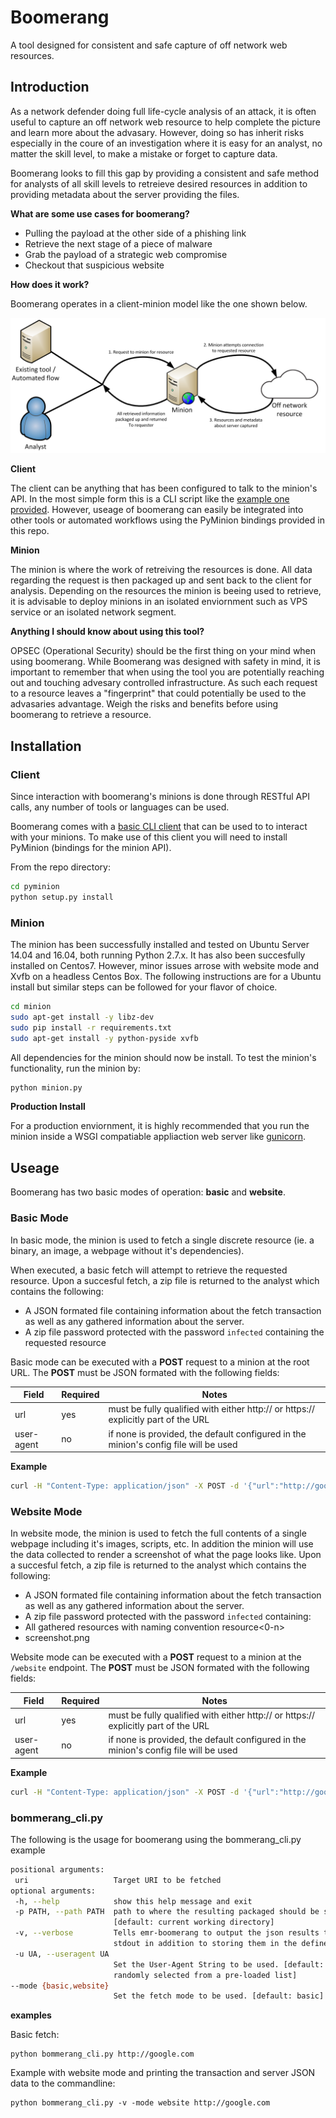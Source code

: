 # Boomerang
A tool designed for consistent and safe capture of off network web resources. 


## Introduction
As a network defender doing full life-cycle analysis of an attack, it is often useful to capture an off network web resource to help complete the picture and learn more about the advasary.  However, doing so has inherit risks especially in the coure of an investigation where it is easy for an analyst, no matter the skill level, to make a mistake or forget to capture data.

Boomerang looks to fill this gap by providing a consistent and safe method for analysts of all skill levels to retreieve desired resources in addition to providing metadata about the server providing the files. 

__What are some use cases for boomerang?__

* Pulling the payload at the other side of a phishing link
* Retrieve the next stage of a piece of malware 
* Grab the payload of a strategic web compromise 
* Checkout that suspicious website
 
__How does it work?__

Boomerang operates in a client-minion model like the one shown below. 

![alt text](https://github.com/EmersonElectricCo/boomerang/raw/master/flow.png "Boomerang Flow")



__Client__

The client can be anything that has been configured to talk to the minion's API. In the most simple form this is a CLI script like the [example one provided](https://github.com/compsecmonkey/boomerang/blob/master/examples/cli_use_case.py). However, useage of boomerang can easily be integrated into other tools or automated workflows using the PyMinion bindings provided in this repo.


__Minion__

The minion is where the work of retreiving the resources is done. All data regarding the request is then packaged up and sent back to the client for analysis. Depending on the resources the minion is beeing used to retrieve, it is advisable to deploy minions in an isolated enviornment such as VPS service or an isolated network segment. 


__Anything I should know about using this tool?__

OPSEC (Operational Security) should be the first thing on your mind when using boomerang. While Boomerang was designed with safety in mind, it is important to remember that when using the tool you are potentially reaching out and touching advesary controlled infrastructure. As such each request to a resource leaves a "fingerprint" that could potentially be used to the advasaries advantage. Weigh the risks and benefits before using boomerang to retrieve a resource. 
 
## Installation

### Client
Since interaction with boomerang's minions is done through RESTful API calls, any number of tools or languages can be used. 

Boomerang comes with a [basic CLI client](https://github.com/compsecmonkey/boomerang/blob/master/examples/cli_use_case.py) that can be used to to interact with your minions. To make use of this client you will need to install PyMinion (bindings for the minion API). 

From the repo directory:

```bash
cd pyminion
python setup.py install
```



### Minion
The minion has been successfully installed and tested on Ubuntu Server 14.04 and 16.04, both running Python 2.7.x. It has also been succesfully installed on Centos7. However, minor issues arrose with website mode and Xvfb on a headless Centos Box. The following instructions are for a Ubuntu install but similar steps can be followed for your flavor of choice.

```bash
cd minion
sudo apt-get install -y libz-dev
sudo pip install -r requirements.txt
sudo apt-get install -y python-pyside xvfb
```

All dependencies for the minion should now be install. To test the minion's functionality, run the minion by:

```bash 
python minion.py
```

__Production Install__

For a production enviornment, it is highly recommended that you run the minion inside a WSGI compatiable appliaction web server like [gunicorn](http://gunicorn.org).

## Useage

Boomerang has two basic modes of operation: __basic__ and __website__. 

### Basic Mode

In basic mode, the minion is used to fetch a single discrete resource (ie. a binary, an image, a webpage without it's dependencies).

When executed, a basic fetch will attempt to retrieve the requested resource. Upon a succesful fetch, a zip file is returned to the analyst which contains the following:

* A JSON formated file containing information about the fetch transaction as well as any gathered information about the server. 
* A zip file password protected with the password ```infected``` containing the requested resource

Basic mode can be executed with a __POST__ request to a minion at the root URL. The __POST__ must be JSON formated with the following fields:


| Field | Required | Notes | 
| ----- | -------- | ----- |
| url | yes | must be fully qualified with either http:// or https:// explicitly part of the URL |
| user-agent | no | if none is provided, the default configured in the minion's config file will be used |

__Example__

```bash
curl -H "Content-Type: application/json" -X POST -d '{"url":"http://google.com","user-agent":"Mozilla/5.0 (Windows NT 6.1; WOW64; Trident/7.0; rv:11.0) like Gecko"}' http://<minion domain or ip>:<port>/
```

### Website Mode

In website mode, the minion is used to fetch the full contents of a single webpage including it's images, scripts, etc. In addition the minion will use the data collected to render a screenshot of what the page looks like. Upon a succesful fetch, a zip file is returned to the analyst which contains the following:

* A JSON formated file containing information about the fetch transaction as well as any gathered information about the server. 
* A zip file password protected with the password ```infected``` containing: 
 * All gathered resources with naming convention resource<0-n>
 * screenshot.png

Website mode can be executed with a __POST__ request to a minion at the ```/website``` endpoint. The __POST__ must be JSON formated with the following fields:

| Field | Required | Notes | 
| ----- | -------- | ----- |
| url | yes | must be fully qualified with either http:// or https:// explicitly part of the URL |
| user-agent | no | if none is provided, the default configured in the minion's config file will be used |

__Example__

```bash
curl -H "Content-Type: application/json" -X POST -d '{"url":"http://google.com","user-agent":"Mozilla/5.0 (Windows NT 6.1; WOW64; Trident/7.0; rv:11.0) like Gecko"}' http://<minion domain or ip>:<port>/website
```


### bommerang_cli.py

The following is the usage for boomerang using the bommerang_cli.py example

```bash
positional arguments:
 uri                   Target URI to be fetched
optional arguments:
 -h, --help            show this help message and exit
 -p PATH, --path PATH  path to where the resulting packaged should be stored
                       [default: current working directory]
 -v, --verbose         Tells emr-boomerang to output the json results to
                       stdout in addition to storing them in the defined path
 -u UA, --useragent UA
                       Set the User-Agent String to be used. [default:
                       randomly selected from a pre-loaded list]
--mode {basic,website}
                       Set the fetch mode to be used. [default: basic]
```

__examples__

Basic fetch:

```
python bommerang_cli.py http://google.com
```

Example with website mode and printing the transaction and server JSON data to the commandline:

```
python bommerang_cli.py -v -mode website http://google.com
```




